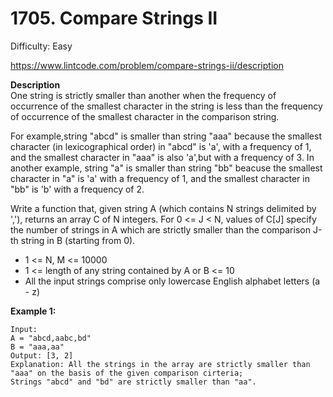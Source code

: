 # 1705. Compare Strings II

Difficulty: Easy

https://www.lintcode.com/problem/compare-strings-ii/description

**Description**  
One string is strictly smaller than another when the frequency of occurrence of the smallest character in the string is less than the frequency of occurrence of the smallest character in the comparison string.

For example,string "abcd" is smaller than string "aaa" because the smallest character (in lexicographical order) in "abcd" is 'a', with a frequency of 1, and the smallest character in "aaa" is also 'a',but with a frequency of 3. In another example, string "a" is smaller than string "bb" beacuse the smallest character in "a" is 'a' with a frequency of 1, and the smallest character in "bb" is 'b' with a frequency of 2.

Write a function that, given string A (which contains N strings delimited by ','), returns an array C of N integers. For 0 <= J < N, values of C[J] specify the number of strings in A which are strictly smaller than the comparison J-th string in B (starting from 0).

* 1 <= N, M <= 10000
* 1 <= length of any string contained by A or B <= 10
* All the input strings comprise only lowercase English alphabet letters (a - z)

**Example 1:**
```
Input: 
A = "abcd,aabc,bd"
B = "aaa,aa"
Output: [3, 2]	
Explanation: All the strings in the array are strictly smaller than "aaa" on the basis of the given comparison cirteria;
Strings "abcd" and "bd" are strictly smaller than "aa".
```
